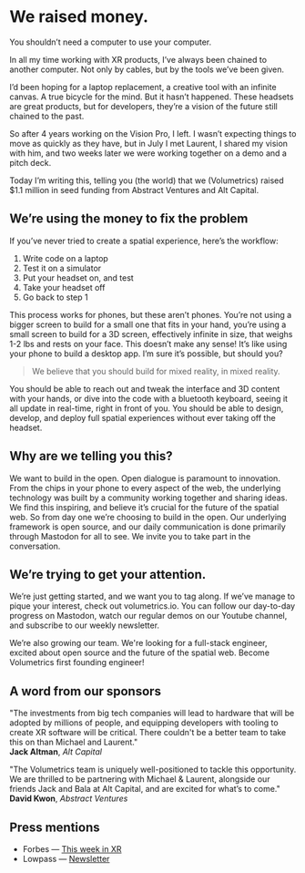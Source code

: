 # We raised money.

You shouldn’t need a computer to use your computer.

In all my time working with XR products, I’ve always been chained to another computer. Not only by cables, but by the tools we’ve been given.

I’d been hoping for a laptop replacement, a creative tool with an infinite canvas. A true bicycle for the mind. But it hasn’t happened. These headsets are great products, but for developers, they’re a vision of the future still chained to the past.

So after 4 years working on the Vision Pro, I left. I wasn’t expecting things to move as quickly as they have, but in July I met Laurent, I shared my vision with him, and two weeks later we were working together on a demo and a pitch deck.

Today I’m writing this, telling you (the world) that we (Volumetrics) raised $1.1 million in seed funding from Abstract Ventures and Alt Capital.

## We’re using the money to fix the problem

If you’ve never tried to create a spatial experience, here’s the workflow:

1. Write code on a laptop
2. Test it on a simulator
3. Put your headset on, and test
4. Take your headset off
5. Go back to step 1

This process works for phones, but these aren’t phones. You’re not using a bigger screen to build for a small one that fits in your hand, you’re using a small screen to build for a 3D screen, effectively infinite in size, that weighs 1-2 lbs and rests on your face. This doesn’t make any sense! It’s like using your phone to build a desktop app. I’m sure it’s possible, but should you?

> We believe that you should build for mixed reality, in mixed reality.

You should be able to reach out and tweak the interface and 3D content with your hands, or dive into the code with a bluetooth keyboard, seeing it all update in real-time, right in front of you. You should be able to design, develop, and deploy full spatial experiences without ever taking off the headset.

## Why are we telling you this?

We want to build in the open. Open dialogue is paramount to innovation. From the chips in your phone to every aspect of the web, the underlying technology was built by a community working together and sharing ideas. We find this inspiring, and believe it’s crucial for the future of the spatial web. So from day one we’re choosing to build in the open. Our underlying framework is open source, and our daily communication is done primarily through Mastodon for all to see. We invite you to take part in the conversation.

## We’re trying to get your attention.

We’re just getting started, and we want you to tag along. If we’ve manage to pique your interest, check out volumetrics.io. You can follow our day-to-day progress on Mastodon, watch our regular demos on our Youtube channel, and subscribe to our weekly newsletter.

We’re also growing our team. We're looking for a full-stack engineer, excited about open source and the future of the spatial web. Become Volumetrics first founding engineer!

## A word from our sponsors

"The investments from big tech companies will lead to hardware that will be adopted by millions of people, and equipping developers with tooling to create XR software will be critical. There couldn't be a better team to take this on than Michael and Laurent."  
**Jack Altman**, _Alt Capital_

"The Volumetrics team is uniquely well-positioned to tackle this opportunity. We are thrilled to be partnering with Michael & Laurent, alongside our friends Jack and Bala at Alt Capital, and are excited for what’s to come."  
**David Kwon**, _Abstract Ventures_


## Press mentions

- Forbes — [This week in XR](https://www.forbes.com/sites/charliefink/2023/09/21/this-week-in-xr-ai-co-pilots-neuralink-human-trials-and-new-echo-frames/?sh=5d5f48164cad)
- Lowpass — [Newsletter](https://www.lowpass.cc/p/amazon-projection-mapping-xr-devices-event)
